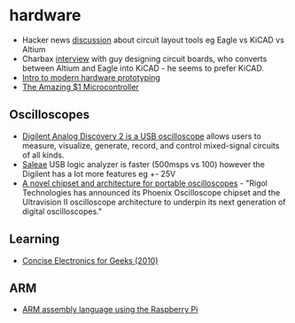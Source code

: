 # hardware
* Hacker news [discussion](https://news.ycombinator.com/item?id=12079824) about circuit layout tools eg Eagle vs KiCAD vs Altium
* Charbax [interview](https://www.youtube.com/watch?v=ZSt7ntanj2I) with guy designing circuit boards, who converts between Altium and Eagle into KiCAD - he seems to prefer KiCAD.
* [Intro to modern hardware prototyping](http://obogason.com/modern_hardware_prototyping/)
* [The Amazing $1 Microcontroller](https://jaycarlson.net/microcontrollers/)

## Oscilloscopes
* [Digilent Analog Discovery 2 is a USB oscilloscope](http://store.digilentinc.com/analog-discovery-2-100msps-usb-oscilloscope-logic-analyzer-and-variable-power-supply/) allows users to measure, visualize, generate, record, and control mixed-signal circuits of all kinds.
* [Saleae](https://www.saleae.com) USB logic analyzer is faster (500msps vs 100) however the Digilent has a lot more features eg +- 25V
* [A novel chipset and architecture for portable oscilloscopes](http://www.eedesignnewseurope.com/news/novel-chipset-and-architecture-portable-oscilloscopes-0) - "Rigol Technologies has announced its Phoenix Oscilloscope chipset and the Ultravision II oscilloscope architecture to underpin its next generation of digital oscilloscopes."

## Learning

* [Concise Electronics for Geeks (2010)](https://news.ycombinator.com/item?id=15703472)

## ARM
* [ARM assembly language using the Raspberry Pi](http://bob.cs.sonoma.edu/IntroCompOrg-RPi/intro-co-rpi.html)
